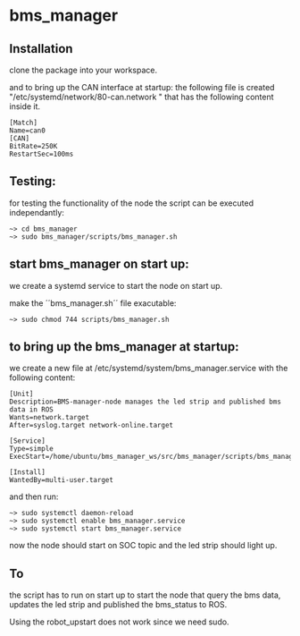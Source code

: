 # bms_manager

## Installation
clone the package into your workspace. 

and to bring up the CAN interface at startup: 
the following file is created "/etc/systemd/network/80-can.network " 
that has the following content inside it.


	[Match]
	Name=can0
	[CAN]
	BitRate=250K
	RestartSec=100ms


## Testing: 
for testing the functionality of the node the script can be executed independantly: 

	~> cd bms_manager
	~> sudo bms_manager/scripts/bms_manager.sh

## start bms_manager on start up: 
we create a systemd service to start the node on start up. 

make the ´´bms_manager.sh´´ file exacutable: 

	~> sudo chmod 744 scripts/bms_manager.sh

## to bring up the bms_manager at startup: 
we create a new file at /etc/systemd/system/bms_manager.service with the following content: 


	[Unit]
	Description=BMS-manager-node manages the led strip and published bms data in ROS  
	Wants=network.target
	After=syslog.target network-online.target

	[Service]
	Type=simple
	ExecStart=/home/ubuntu/bms_manager_ws/src/bms_manager/scripts/bms_manager.sh

	[Install]
	WantedBy=multi-user.target


and then run: 

	~> sudo systemctl daemon-reload 
	~> sudo systemctl enable bms_manager.service
	~> sudo systemctl start bms_manager.service

now the node should start on SOC topic and the led strip should light up.

## To 
the script has to run on start up to start the node that query the bms data, updates the led strip and published the bms_status to ROS. 


Using the robot_upstart does not work since we need sudo. 



